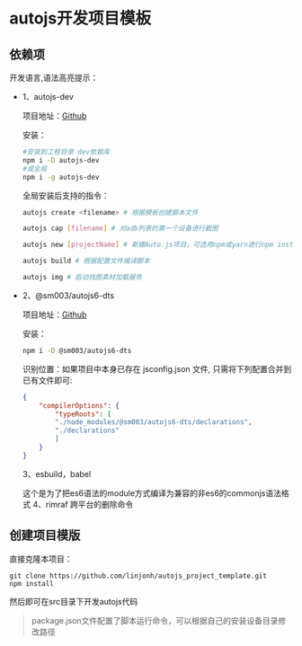 # autojs开发项目模板
## 依赖项
开发语言,语法高亮提示：
 - 1、autojs-dev
    
    项目地址：[Github](https://github.com/pboymt/autojs-dev.git)

    安装：
    ```bash 
    #安装到工程目录 dev依赖库
    npm i -D autojs-dev 
    #或全局
    npm i -g autojs-dev
    ```
    全局安装后支持的指令：
    ```bash
    autojs create <filename> # 根据模板创建脚本文件

    autojs cap [filename] # 对adb列表的第一个设备进行截图

    autojs new [projectName] # 新建Auto.js项目，可选用npm或yarn进行npm install操作

    autojs build # 根据配置文件编译脚本

    autojs img # 启动找图素材加载服务
    ```
 - 2、@sm003/autojs6-dts

    项目地址：[Github](https://github.com/SuperMonster003/AutoJs6-TypeScript-Declarations.git)

    安装：
    ```bash
    npm i -D @sm003/autojs6-dts
    ```
    识别位置：如果项目中本身已存在 jsconfig.json 文件, 只需将下列配置合并到已有文件即可:
    ```json
    {
        "compilerOptions": {
            "typeRoots": [
            "./node_modules/@sm003/autojs6-dts/declarations",
            "./declarations"
            ]
        }
    }
    ``` 
    3、esbuild，babel
        
    这个是为了把es6语法的module方式编译为兼容的非es6的commonjs语法格式
    4、rimraf
    跨平台的删除命令
## 创建项目模版
直接克隆本项目：
```
git clone https://github.com/linjonh/autojs_project_template.git
npm install
```
然后即可在src目录下开发autojs代码

> package.json文件配置了脚本运行命令，可以根据自己的安装设备目录修改路径
